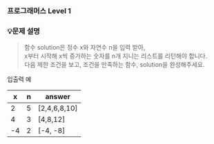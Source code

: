 ### 프로그래머스 Level 1

### **💡문제 설명**

> 함수 solution은 정수 x와 자연수 n을 입력 받아,  
> x부터 시작해 x씩 증가하는 숫자를 n개 지니는 리스트를 리턴해야 합니다.  
> 다음 제한 조건을 보고, 조건을 만족하는 함수, solution을 완성해주세요.

입출력 예

| **x** | **n** | **answer** |
| --- | --- | --- |
| 2 | 5 | \[2,4,6,8,10\] |
| 4 | 3 | \[4,8,12\] |
| \-4 | 2 | \[-4, -8\] |
